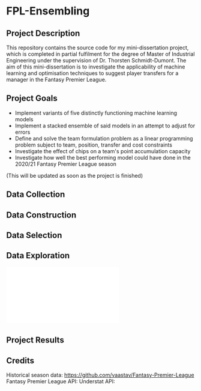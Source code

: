 # FPL-Ensembling


## Project Description

This repository contains the source code for my mini-dissertation project, which is completed in partial fulfilment for the degree of Master of Industrial Engineering under the supervision of Dr. Thorsten Schmidt-Dumont. The aim of this mini-dissertation is to investigate the applicability of machine learning and optimisation techniques to suggest player transfers for a manager in the Fantasy Premier League.

## Project Goals

* Implement variants of five distinctly functioning machine learning models 
* Implement a stacked ensemble of said models in an attempt to adjust for errors
* Define and solve the team formulation problem as a linear programming problem subject to team, position, transfer and cost constraints 
* Investigate the effect of chips on a team's point accumulation capacity
* Investigate how well the best performing model could have done in the 2020/21 Fantasy Premier League season

(This will be updated as soon as the project is finished)

## Data Collection
## Data Construction
## Data Selection
## Data Exploration

![Cost analysis](fig/eda/premium_points_no_amid.pdf "Cost analysis")

## Project Results

## Credits
Historical season data: https://github.com/vaastav/Fantasy-Premier-League
Fantasy Premier League API: 
Understat API: 
